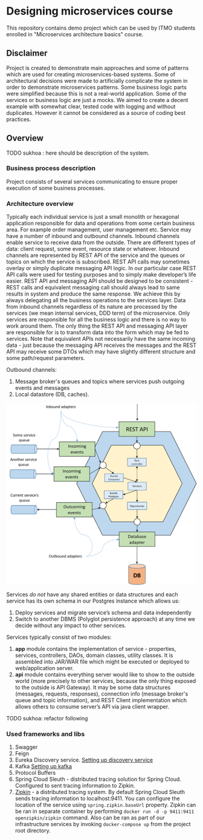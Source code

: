 # Designing microservices course
This repository contains demo project which can be used by ITMO students enrolled in "Microservices architecture basics"
course.

## Disclaimer
Project is created to demonstrate main approaches and some of patterns which are used for creating microservices-based
systems. Some of architectural decisions were made to artificially complicate the system in order to demonstrate 
microservices patterns. Some business logic parts were simplified because this is not a real-world application. Some of 
the services or business logic are just a mocks. We aimed to create a decent example with somewhat clear, tested code 
with logging and without duplicates. However it cannot be considered as a source of coding best practices.

## Overview

TODO sukhoa : here should be description of the system.
### Business process description
Project consists of several services communicating to ensure proper execution of some business processes. 

### Architecture overview
Typically each individual service is just a small monolith or hexagonal application responsible for data and operations 
from some certain business area. For example order management, user management etc. Service may have a number of inbound
and outbound channels. Inbound channels enable service to receive data from the outside. There are different types of data:
client request, some event, resource state or whatever. Inbound channels are 
represented by REST API of the service and the queues or topics on which the service is subscribed. REST API calls 
may sometimes overlay or simply duplicate messaging API logic. In our particular case REST API calls were used for testing
purposes and to simply make developer’s life easier. REST API and 
messaging API should be designed to be consistent - REST calls and equivalent messaging call should always lead to same 
results in system and produce the same response. We achieve this by always delegating all the business operations to 
the services layer. Data from inbound channels regardless of its nature are processed by the services (we mean internal 
services, DDD term) of the microservice. Only services are responsible for all the business logic and there is no way 
to work around them. The only thing the REST API and messaging API layer are responsible for is to transform data into the 
form which may be fed to services. Note that equivalent APIs not necessarily have the same incoming data - just because 
the messaging API receives the messages and the REST API may receive some DTOs which may have slightly different structure
and some path/request parameters.

Outbound channels:
1. Message broker's queues and topics where services push outgoing events and messages 
1. Local datastore (DB, caches).

![Typical service architecture](course-materials/git-images/typical-service-arch.png)

Services _do not_ have any shared entities or data structures and each service has its own schema in our Postgres instance 
which allows us:

1. Deploy services and migrate service’s schema and data independently
1. Switch to another DBMS (Polyglot persistence approach) at any time we decide without any impact to other services.

Services typically consist of two modules:
1. **app** module contains the implementation of service - properties,  services, controllers, DAOs, domain 
classes, utility classes. It is assembled into JAR/WAR file which might be executed or deployed to web/application server.
1. **api** module contains everything server would like to show to the outside world (more precisely to other services, 
because the only thing exposed to the outside is API Gateway). It may be some data structures (messages, requests, responses), 
connection info (message broker's queue and topic information), and REST Client implementation which allows others to consume server’s API
via java client wrapper.

TODO sukhoa: refactor following
### Used frameworks and libs
1. Swagger
1. Feign
1. Eureka Discovery service. [Setting up discovery service](eureka-service-discovery/README.md)
1. Kafka [Setting up kafka](kafka/README.md)
1. Protocol Buffers
1. Spring Cloud Sleuth - distributed tracing solution for Spring Cloud. Configured to sent tracing information to Zipkin.
1. [Zipkin](https://zipkin.io/) - a distributed tracing system. By default Spring Cloud Sleuth sends tracing information 
to localhost:9411. You can configure the location of the service using `spring.zipkin.baseUrl` property. Zipkin can be
ran in separate container by performing `docker run -d -p 9411:9411 openzipkin/zipkin` command. Also can be ran as part of
our infrastructure services by invoking `docker-compose up` from the project root directory.



